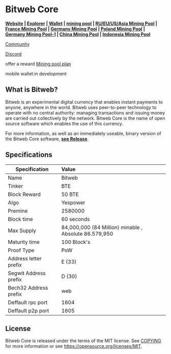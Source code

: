 Bitweb Core
=====================================

**[Website](http://www.bitwebcore.info/) | [Explorer](http://118.193.69.172:3002/)  | [Wallet](https://github.com/SACSaveCoin/bitweb/releases) | [mining pool](http://118.193.69.172:8080/) | [RU/EU/US/Asia Mining Pool](https://pool.rplant.xyz/) | [France Mining Pool](https://pool-jg1000.fr/) | [Germany Mining Pool](http://miner123.win/) | [Poland Mining Pool](https://pool.coinsdev.pl/) | [Germany Mining Pool-1](https://murkapool.it/) | [China Mining Pool](http://multi.walemo.com/) | [Indonesia Mining Pool](https://idnpool.xyz/)**

[Community](http://community.bitwebcore.info/)

[Discord](https://discord.gg/wBTp5mtcnu)

offer a reward
[Mining pool plan](http://community.bitwebcore.info/d/1-mine-pool-construction-plan)

mobile wallet:in development


What is Bitweb?
------------------

Bitweb is an experimental digital currency that enables instant payments to
anyone, anywhere in the world. Bitweb uses peer-to-peer technology to operate
with no central authority: managing transactions and issuing money are carried
out collectively by the network. Bitweb Core is the name of open source
software which enables the use of this currency.

For more information, as well as an immediately useable, binary version of
the Bitweb Core software, **[see Release](https://github.com/SACSaveCoin/BTE/releases)**.

Specifications
------

| Specification          | Value                  |
| ---------------------- |:-----------------------|
| Name                   | Bitweb          |
| Tinker                 | BTE           |
| Block Reward           | 50  BTE           |
| Algo                   | Yespower           |
| Premine                | 2580000               |
| Block time             | 60 seconds             |
| Max Supply             | 84,000,000 (84 Million) minable , Absolute 86.579,950|
| Maturity time          | 100 Block's           |
| Proof Type             | PoW          |
| Address letter prefix  | E (33)           |
| Segwit Address prefix  | D (30)           |
| Bech32 Address prefix  | web           |
| Deffault rpc port      | 1604          |
| Deffault p2p port      | 1605           |
License
-------

Bitweb Core is released under the terms of the MIT license. See [COPYING](COPYING) for more
information or see https://opensource.org/licenses/MIT.
